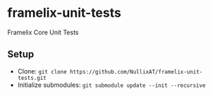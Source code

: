 # framelix-unit-tests
Framelix Core Unit Tests

## Setup

* Clone: `git clone https://github.com/NullixAT/framelix-unit-tests.git`
* Initialize submodules: `git submodule update --init --recursive`